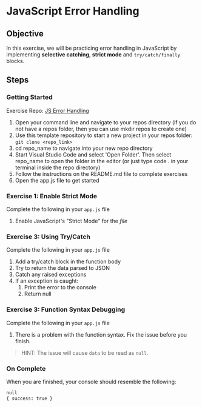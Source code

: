 # JavaScript Error Handling

## Objective

In this exercise, we will be practicing error handling in JavaScript by implementing **selective catching**, **strict mode** and `try/catch/finally` blocks.

## Steps

### Getting Started

Exercise Repo: [JS Error Handling](https://github.com/Bryantellius/JavaScript_Error_Handling)

1. Open your command line and navigate to your repos directory (if you do not have a repos folder, then you can use mkdir repos to create one)
2. Use this template repository to start a new project in your repos folder: `git clone <repo_link>`
3. cd repo_name to navigate into your new repo directory
4. Start Visual Studio Code and select 'Open Folder'. Then select repo_name to open the folder in the editor (or just type code . in your terminal inside the repo directory)
5. Follow the instructions on the README.md file to complete exercises
6. Open the app.js file to get started

### Exercise 1: Enable Strict Mode

Complete the following in your `app.js` file

1. Enable JavaScript's "Strict Mode" for the _file_

### Exercise 3: Using Try/Catch

Complete the following in your `app.js` file

1. Add a try/catch block in the function body
2. Try to return the data parsed to JSON
3. Catch any raised exceptions
4. If an exception is caught:
   1. Print the error to the console
   2. Return null

### Exercise 3: Function Syntax Debugging

Complete the following in your `app.js` file

1. There is a problem with the function syntax. Fix the issue before you finish.

> HINT: The issue will cause `data` to be read as `null`.

### On Complete

When you are finished, your console should resemble the following:

```txt
null
{ success: true }
```
